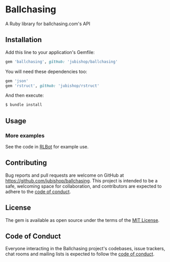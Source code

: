 # Ballchasing

A Ruby library for ballchasing.com's API

## Installation

Add this line to your application's Gemfile:

```ruby
gem 'ballchasing', github: 'jubishop/ballchasing'
```

You will need these dependencies too:

```ruby
gem 'json'
gem 'rstruct', github: 'jubishop/rstruct'
```

And then execute:

```sh
$ bundle install
```

## Usage

### More examples

See the code in [RLBot](https://github.com/jubishop/RLBot) for example use.

## Contributing

Bug reports and pull requests are welcome on GitHub at https://github.com/jubishop/ballchasing. This project is intended to be a safe, welcoming space for collaboration, and contributors are expected to adhere to the [code of conduct](https://github.com/jubishop/ballchasing/blob/master/CODE_OF_CONDUCT.md).

## License

The gem is available as open source under the terms of the [MIT License](https://opensource.org/licenses/MIT).

## Code of Conduct

Everyone interacting in the Ballchasing project's codebases, issue trackers, chat rooms and mailing lists is expected to follow the [code of conduct](https://github.com/[USERNAME]/ballchasing/blob/master/CODE_OF_CONDUCT.md).
